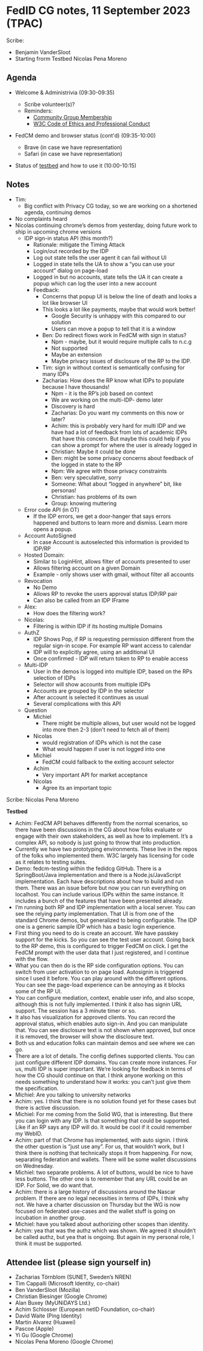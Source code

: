 # FedID CG notes, 11 September 2023 (TPAC)

Scribe: 
* Benjamin VanderSloot
* Starting frorm Testbed Nicolas Pena Moreno

## Agenda

* Welcome & Administrivia (09:30-09:35)
  * Scribe volunteer(s)?
  * Reminders: 
     * [Community Group Membership](https://www.w3.org/community/fed-id/)
     * [W3C Code of Ethics and Professional Conduct](https://www.w3.org/Consortium/cepc/)

* FedCM demo and browser status (cont'd) (09:35-10:00)
  * Brave (in case we have representation)
  * Safari (in case we have representation)
 
* Status of [testbed](https://github.com/fedidcg/fedcm-testing) and how to use it (10:00-10:15)

## Notes

* Tim:
  * Big conflict with Privacy CG today, so we are working on a shortened agenda, continuing demos
* No complaints heard
* Nicolas continuing chrome’s demos from yesterday, doing future work to ship in upcoming chrome versions
    * IDP sign-in status API (this month?)
        * Rationale: mitigate the Timing Attack
        * Login/out recorded by the IDP 
        * Log out state tells the user agent it can fail without UI
        * Logged in state tells the UA to show a “you can use your account” dialog on page-load
        * Logged in but no accounts, state tells the UA it can create a popup which can log the user into a new account
        * Feedback:
            * Concerns that popup UI is below the line of death and looks a lot like browser UI
            * This looks a lot like payments, maybe that would work better!
                * Google Security is unhappy with this compared to our solution
                * Users can move a popup to tell that it is a window
            * Ben: Do redirect flows  work in FedCM with sign in status?
                * Npm - maybe, but it would require multiple calls to n.c.g
                * Not supported
                * Maybe an extension
                * Maybe privacy issues of disclosure of the RP to the IDP.
            * Tim: sign in without context is semantically confusing for many IDPs
            * Zacharias: How does the RP know what IDPs to populate because I have thousands!
                * Npm - it is the RP’s job based on context
                * We are working on the multi-IDP- demo later
                * Discovery is hard
                * Zacharias: Do you want my comments on this now or later?
                * Achim: this is probably very hard for multi IDP and we have had a lot of feedback from lots of academic IDPs that have this concern. But maybe this could help if you can show a prompt for where the user is already logged in
                * Christian: Maybe it could be done
                * Ben: might be some privacy concerns about feedback of the logged in state to the RP
                * Npm: We agree with those privacy constraints
                * Ben: very speculative, sorry
                * Someone: What about “logged in anywhere” bit, like personas!
                * Christian: has problems of its own
                * Group: knowing muttering
    * Error code API (in OT)
        * If the IDP errors, we get a door-hanger that says errors happened and buttons to learn more and dismiss. Learn more opens a popup.
    * Account AutoSigned
        * In case Account is autoselected this information is provided to IDP/RP
    * Hosted Domain:
        * Similar to LoginHint, allows filter of accounts presented to user
        * Allows filtering account on a given Domain
        * Example - only shows user with gmail, without filter all accounts
    * Revocation
        * No Demo
        * Allows RP to revoke the users approval status IDP/RP pair
        * Can also be called from an IDP IFrame
    * Alex:
        * How does the filtering work?
    * Nicolas:  
        * Filtering is within IDP if its hosting multiple Domains
    * AuthZ
        * IDP Shows Pop, if RP is requesting permission different from the regular sign-in scope. For example RP want access to calendar
        * IDP will to explicitly agree, using an additional UI
        * Once confirmed - IDP will return token to RP to enable access
    * Multi-IDP
        * User in the demos is logged into multiple IDP, based on the RPs selection of IDPs 
        * Selector will show accounts from multiple IDPs
        * Accounts are grouped by IDP in the selector
        * After account is selected it continues as usual
        * Several complications with this API
    * Question
        * Michiel
            * There might be multiple allows, but user would not be logged into more then 2-3 (don't need to fetch all of them)
        * Nicolas 
            * would  registration of IDPs which is not the case
            * What would happen if user is not logged into one
        * Michiel
            * FedCM could fallback to the exiting account selector
        * Achim
            * Very important API for market acceptance
        * Nicolas
            * Agree its an important topic

Scribe: Nicolas Pena Moreno

**Testbed**

* Achim: FedCM API behaves differently from the normal scenarios, so there have been discussions in the CG about how folks evaluate or engage with their own stakeholders, as well as how to implement. It’s a complex API, so nobody is just going to throw that into production.
* Currently we have two prototyping environments. These live in the repos of the folks who implemented them. W3C largely has licensing for code as it relates to testing suites.
* Demo: fedcm-testing within the fedidcg GitHub. There is a SpringBoot/Java implementation and there is a Node.js/JavaScript implementation. Each have descriptions about how to build and run them. There was an issue before but now you can run everything on localhost. You can include various IDPs within the same instance. It includes a bunch of the features that have been presented already.
* I’m running both RP and IDP implementation with a local server. You can see the relying party implementation. That UI is from one of the standard Chrome demos, but generalized to being configurable. The IDP one is a generic sample IDP which has a basic login experience.
* First thing you need to do is create an account. We have passkey support for the kicks. So you can see the test user account. Going back to the RP demo, this is configured to trigger FedCM on click. I get the FedCM prompt with the user data that I just registered, and I continue with the flow.
* What you can then do is the RP side configuration options. You can switch from user activation to on page load. Autosignin is triggered since I used it before. You can play around with the different options. You can see the page-load experience can be annoying as it blocks some of the RP UI.
* You can configure mediation, context, enable user info, and also scope, although this is not fully implemented. I think it also has signin URL support. The session has a 3 minute timer or so.
* It also has visualization for approved clients. You can record the approval status, which enables auto sign-in. And you can manipulate that. You can see disclosure text is not shown when approved, but once it is removed, the browser will show the disclosure text.
* Both us and education folks can maintain demos and see where we can go.
* There are a lot of details. The config defines supported clients. You can just configure different IDP domains. You can create more instances. For us, multi IDP is super important. We’re looking for feedback in terms of how the CG should continue on that. I think anyone working on this needs something to understand how it works: you can’t just give them the specification.
* Michiel: Are you talking to university networks
* Achim: yes. I think that there is no solution found yet for these cases but there is active discussion.
* Michiel: For me coming from the Solid WG, that is interesting. But there you can login with any IDP. Is that something that could be supported. Like if an RP says any IDP will do. It would be cool if it could remember my WebID.
* Achim: part of that Chrome has implemented, with auto signin. I think the other question is “just use any”. For us, that wouldn’t work, but I think there is nothing that technically stops it from happening. For now, separating federation and wallets. There will be some wallet discussions on Wednesday.
* Michiel: two separate problems. A lot of buttons, would be nice to have less buttons. The other one is to remember that any URL could be an IDP. For Solid, we do want that.
* Achim: there is a large history of discussions around the Nascar problem. If there are no legal necessities in terms of IDPs, I think why not. We have a charter discussion on Thursday but the WG is now focused on federated use-cases and the wallet stuff is going on incubation in another group.
* Michiel: have you talked about authorizing other scopes than identity.
* Achim: yea that was the authz which was shown. We agreed it shouldn’t be called authz, but yea that is ongoing. But again in my personal role, I think it must be supported.


## Attendee list (please sign yourself in)

* Zacharias Törnblom (SUNET, Sweden’s NREN)
* Tim Cappalli (Microsoft Identity, co-chair)
* Ben VanderSloot (Mozilla)
* Christian Biesinger  (Google Chrome)
* Alan Buxey (MyUNiDAYS Ltd.)
* Achim Schlosser (European netID Foundation, co-chair)
* David Waite (Ping Identity)
* Martin Alvarez (Huawei)
* Pascoe (Apple)
* Yi Gu (Google Chrome)
* Nicolas Pena Moreno (Google Chrome)
